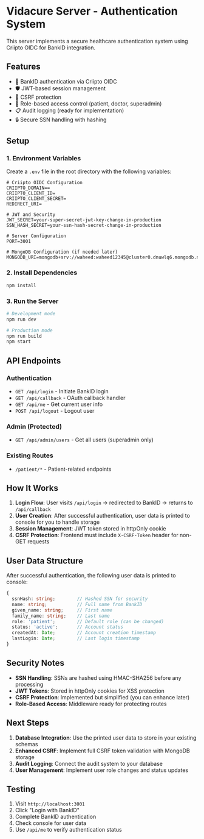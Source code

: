 # Vidacure Server - Authentication System

This server implements a secure healthcare authentication system using Criipto OIDC for BankID integration.

## Features

- 🔐 BankID authentication via Criipto OIDC
- 🛡️ JWT-based session management
- 🚫 CSRF protection
- 👥 Role-based access control (patient, doctor, superadmin)
- 📋 Audit logging (ready for implementation)
- 🔒 Secure SSN handling with hashing

## Setup

### 1. Environment Variables

Create a `.env` file in the root directory with the following variables:

```env
# Criipto OIDC Configuration
CRIIPTO_DOMAIN==
CRIIPTO_CLIENT_ID=
CRIIPTO_CLIENT_SECRET=
REDIRECT_URI=

# JWT and Security
JWT_SECRET=your-super-secret-jwt-key-change-in-production
SSN_HASH_SECRET=your-ssn-hash-secret-change-in-production

# Server Configuration
PORT=3001

# MongoDB Configuration (if needed later)
MONGODB_URI=mongodb+srv://waheed:waheed12345@cluster0.dnuwlq6.mongodb.net/
```

### 2. Install Dependencies

```bash
npm install
```

### 3. Run the Server

```bash
# Development mode
npm run dev

# Production mode
npm run build
npm start
```

## API Endpoints

### Authentication
- `GET /api/login` - Initiate BankID login
- `GET /api/callback` - OAuth callback handler
- `GET /api/me` - Get current user info
- `POST /api/logout` - Logout user

### Admin (Protected)
- `GET /api/admin/users` - Get all users (superadmin only)

### Existing Routes
- `/patient/*` - Patient-related endpoints

## How It Works

1. **Login Flow**: User visits `/api/login` → redirected to BankID → returns to `/api/callback`
2. **User Creation**: After successful authentication, user data is printed to console for you to handle storage
3. **Session Management**: JWT token stored in httpOnly cookie
4. **CSRF Protection**: Frontend must include `X-CSRF-Token` header for non-GET requests

## User Data Structure

After successful authentication, the following user data is printed to console:

```typescript
{
  ssnHash: string;        // Hashed SSN for security
  name: string;           // Full name from BankID
  given_name: string;     // First name
  family_name: string;    // Last name
  role: 'patient';        // Default role (can be changed)
  status: 'active';       // Account status
  createdAt: Date;        // Account creation timestamp
  lastLogin: Date;        // Last login timestamp
}
```

## Security Notes

- **SSN Handling**: SSNs are hashed using HMAC-SHA256 before any processing
- **JWT Tokens**: Stored in httpOnly cookies for XSS protection
- **CSRF Protection**: Implemented but simplified (you can enhance later)
- **Role-Based Access**: Middleware ready for protecting routes

## Next Steps

1. **Database Integration**: Use the printed user data to store in your existing schemas
2. **Enhanced CSRF**: Implement full CSRF token validation with MongoDB storage
3. **Audit Logging**: Connect the audit system to your database
4. **User Management**: Implement user role changes and status updates

## Testing

1. Visit `http://localhost:3001`
2. Click "Login with BankID"
3. Complete BankID authentication
4. Check console for user data
5. Use `/api/me` to verify authentication status
